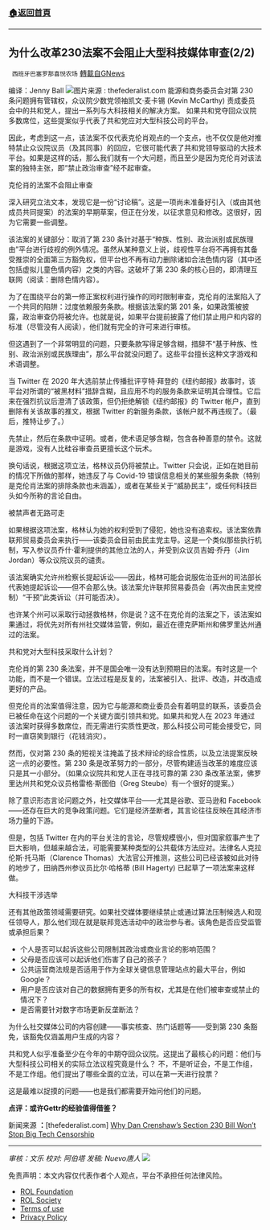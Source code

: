 ###  [:house:返回首頁](https://github.com/ourhimalayas/txt)
---


## 为什么改革230法案不会阻止大型科技媒体审查(2/2)
` 西班牙巴塞罗那喜悦农场` [轉載自GNews](https://gnews.org/zh-hans/1824680/)

编译：Jenny Ball
![](https://assets.gnews.org/wp-content/uploads/2022/01/屏幕截图-2022-01-05-120949.jpg)图片来源 : thefederalist.com
能源和商务委员会对第 230 条问题拥有管辖权，众议院少数党领袖凯文·麦卡锡 (Kevin McCarthy) 责成委员会中的共和党人，提出一系列与大科技相关的解决方案。 如果共和党夺回众议院多数席位，这些提案似乎代表了共和党应对大型科技公司的平台。

因此，考虑到这一点，该法案不仅代表克伦肖观点的一个支点，也不仅仅是他对推特禁止众议院议员（及其同事）的回应，它很可能代表了共和党领导驱动的大技术平台。如果是这样的话，那么我们就有一个大问题，而且至少是因为克伦肖对该法案的独特主张，即“禁止政治审查”经不起审查。

克伦肖的法案不会阻止审查

深入研究立法文本，发现它是一份“讨论稿”。这是一项尚未准备好引入（或由其他成员共同提案）的法案的早期草案，但正在分发，以征求意见和修改。这很好，因为它需要一些调整。

该法案的关键部分：取消了第 230 条针对基于“种族、性别、政治派别或民族理由”平台进行歧视的例外情况。虽然从某种意义上说，歧视性平台将不再拥有其备受推崇的全面第三方豁免权，但平台也不再有动力删除诸如合法色情内容（其中还包括虚拟儿童色情内容）之类的内容。这破坏了第 230 条的核心目的，即清理互联网（阅读：删除色情内容）。

为了在围绕平台的第一修正案权利进行操作的同时限制审查，克伦肖的法案陷入了一个共同的陷阱：过度依赖服务条款。根据该法案的第 201 条，如果政策被披露，政治审查仍将被允许。也就是说，如果平台提前披露了他们禁止用户和内容的标准（尽管没有人阅读），他们就有完全的许可来进行审核。

但这遇到了一个非常明显的问题，只要条款写得足够含糊，措辞不“基于种族、性别、政治派别或民族理由”，那么平台就没问题了。这些平台擅长这种文字游戏和术语调整。

当 Twitter 在 2020 年大选前禁止传播批评亨特·拜登的《纽约邮报》故事时，该平台对所谓的“被黑材料”措辞含糊，且应用不均的服务条款来证明其合理性。它后来在强烈抗议后澄清了该政策，但仍拒绝解锁《纽约邮报》的 Twitter 帐户，直到删除有关该故事的推文，根据 Twitter 的新服务条款，该帐户就不再违规了。（最后，推特让步了。）

先禁止，然后在条款中证明。或者，使术语足够含糊，包含各种善意的禁令。这就是游戏，没有人比硅谷审查员更擅长这个玩术。

换句话说，根据这项立法，格林议员仍将被禁止。Twitter 只会说，正如在她目前的情况下所做的那样，她违反了与 Covid-19 错误信息相关的某些服务条款（特别是克伦肖法案的排除条款也未涵盖），或者在某些关于“威胁民主”，或任何科技巨头如今所称的言论自由。

被禁声者无路可走

如果根据这项法案，格林认为她的权利受到了侵犯，她也没有追索权。该法案依靠联邦贸易委员会来执行——该委员会目前由民主党主导。这是一个类似那些执行机制，写入参议员乔什·霍利提供的其他立法的人，并受到众议员吉姆·乔丹（Jim Jordan）等众议院议员的谴责。

该法案确实允许州检察长提起诉讼——因此，格林可能会说服佐治亚州的司法部长代表她提起诉讼——但不会那么快。该法案允许联邦贸易委员会（再次由民主党控制）“干预”此类诉讼（并可能否决）。

也许某个州可以采取行动拯救格林，你是说？这不在克伦肖的法案之下，该法案如果通过，将优先对所有州社交媒体监管，例如，最近在德克萨斯州和佛罗里达州通过的法案。

共和党对大型科技采取什么计划？

克伦肖的第 230 条法案，并不是国会唯一没有达到预期目的法案。有时这是一个功能，而不是一个错误。立法过程是反复的，法案被引入、批评、改造，并改造成更好的产品。

但克伦肖的法案值得注意，因为它与能源和商业委员会有着明显的联系，该委员会已被任命在这个问题的一个关键方面引领共和党。如果共和党人在 2023 年通过该法案时获得多数席位，而无需进行实质性更改，那么科技公司可能会接受它，同时一直窃笑到银行（花钱消灾）。

然而，仅对第 230 条的短视关注掩盖了技术辩论的综合性质，以及立法提案反映这一点的必要性。第 230 条是改革努力的一部分，尽管构建适当改革的难度应该只是其一小部分。（如果众议院共和党人正在寻找可靠的第 230 条改革法案，佛罗里达州共和党众议员格雷格·斯图伯（Greg Steube）有一个很好的提案。）

除了意识形态言论问题之外，社交媒体平台——尤其是谷歌、亚马逊和 Facebook——还存在巨大的竞争政策问题。它们是经济垄断者，其言论往往反映在其经济市场力量的下游。

但是，包括 Twitter 在内的平台关注的言论，尽管规模很小，但对国家叙事产生了巨大影响，但越来越合法，可能需要某种类型的公共载体方法应对。法律名人克拉伦斯·托马斯（Clarence Thomas）大法官公开推测，这些公司已经该被如此对待的地步了，田纳西州参议员比尔·哈格蒂 (Bill Hagerty) 已起草了一项法案来这样做。

大科技干涉选举

还有其他政策领域需要研究。如果社交媒体要继续禁止或通过算法压制候选人和现任领导人，那么他们现在就是联邦竞选活动中的政治参与者。该角色是否应受监管或承担后果？

- 个人是否可以起诉这些公司限制其政治或商业言论的影响范围？
- 父母是否应该可以起诉他们伤害了自己的孩子？
- 公共运营商法规是否适用于作为全球关键信息管理站点的最大平台，例如 Google？
- 用户是否应该对自己的数据拥有更多的所有权，尤其是在他们被审查或禁止的情况下？
- 是否需要针对数字市场更新反垄断法？


为什么社交媒体公司的内容创建——事实核查、热门话题等——受到第 230 条豁免，该豁免仅涵盖用户生成的内容？

共和党人似乎准备至少在今年的中期夺回众议院。这提出了最核心的问题：他们与大型科技公司相关的实际立法议程究竟是什么？ 不，不是听证会，不是工作组，不是工作组。他们提出了哪些全面的立法，可以在第一天进行投票？

这是最难以捉摸的问题——也是我们都需要开始问他们的问题。

**点评：或许Gettr的经验值得借鉴？**

新闻来源 **：**[thefederalist.com] [Why Dan Crenshaw’s Section 230 Bill Won’t Stop Big Tech Censorship](https://thefederalist.com/2022/01/04/why-dan-crenshaws-section-230-bill-wont-stop-big-tech-censorship/)

* * *

*审核：文乐
校对: 阿伯塔
发稿: Nuevo唐人*
![](https://assets.gnews.org/wp-content/uploads/2022/01/GNEWS_CH.-1.jpeg)
 

免责声明：本文内容仅代表作者个人观点，平台不承担任何法律风险。

- [ROL Foundation](https://rolfoundation.org/)
- [ROL Society](https://rolsociety.org/)
- [Terms of use](https://gnews.org/terms-of-use-3/)
- [Privacy Policy](https://gnews.org/privacy-policy/)
